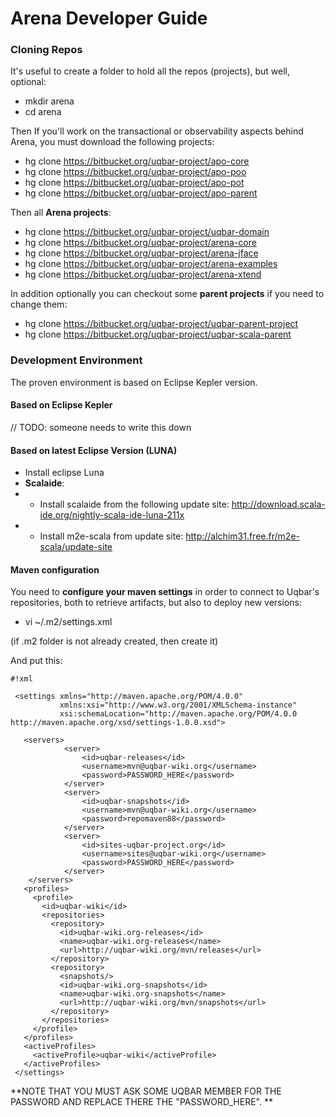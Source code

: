 # Arena Developer Guide #


### Cloning Repos ###

It's useful to create a folder to hold all the repos (projects), but well, optional:

* mkdir arena
* cd arena

Then If you'll work on the transactional or observability aspects behind Arena, you must download the following projects:

* hg clone https://bitbucket.org/uqbar-project/apo-core
* hg clone https://bitbucket.org/uqbar-project/apo-poo
* hg clone https://bitbucket.org/uqbar-project/apo-pot
* hg clone https://bitbucket.org/uqbar-project/apo-parent

Then all **Arena projects**:

* hg clone https://bitbucket.org/uqbar-project/uqbar-domain
* hg clone https://bitbucket.org/uqbar-project/arena-core
* hg clone https://bitbucket.org/uqbar-project/arena-jface
* hg clone https://bitbucket.org/uqbar-project/arena-examples
* hg clone https://bitbucket.org/uqbar-project/arena-xtend

In addition optionally you can checkout some **parent projects** if you need to change them:

* hg clone https://bitbucket.org/uqbar-project/uqbar-parent-project
* hg clone https://bitbucket.org/uqbar-project/uqbar-scala-parent

### Development Environment ###

The proven environment is based on Eclipse Kepler version.

#### Based on Eclipse Kepler ####

// TODO: someone needs to write this down

#### Based on latest Eclipse Version (LUNA) #####

* Install eclipse Luna
* **Scalaide**:
* + Install scalaide from the following update site: http://download.scala-ide.org/nightly-scala-ide-luna-211x
* + Install m2e-scala from update site: http://alchim31.free.fr/m2e-scala/update-site

#### Maven configuration ####

You need to **configure your maven settings** in order to connect to Uqbar's repositories, both to retrieve artifacts, but also to deploy new versions:

* vi ~/.m2/settings.xml

(if .m2 folder is not already created, then create it)

And put this:


```
#!xml

 <settings xmlns="http://maven.apache.org/POM/4.0.0"  
           xmlns:xsi="http://www.w3.org/2001/XMLSchema-instance"
           xsi:schemaLocation="http://maven.apache.org/POM/4.0.0 http://maven.apache.org/xsd/settings-1.0.0.xsd">

   <servers>
            <server>
                <id>uqbar-releases</id>
                <username>mvn@uqbar-wiki.org</username>
                <password>PASSWORD_HERE</password>
            </server>
            <server>
                <id>uqbar-snapshots</id>
                <username>mvn@uqbar-wiki.org</username>
                <password>repomaven88</password>
            </server>
            <server>
                <id>sites-uqbar-project.org</id>
                <username>sites@uqbar-wiki.org</username>
                <password>PASSWORD_HERE</password>
            </server>
    </servers>
   <profiles>
     <profile>
       <id>uqbar-wiki</id>
       <repositories>
         <repository>
           <id>uqbar-wiki.org-releases</id>
           <name>uqbar-wiki.org-releases</name>
           <url>http://uqbar-wiki.org/mvn/releases</url>
         </repository>
         <repository>
           <snapshots/>
           <id>uqbar-wiki.org-snapshots</id>
           <name>uqbar-wiki.org-snapshots</name>
           <url>http://uqbar-wiki.org/mvn/snapshots</url>
         </repository>
       </repositories>
     </profile>
   </profiles>
   <activeProfiles>
     <activeProfile>uqbar-wiki</activeProfile>
   </activeProfiles>
 </settings>
```

**NOTE THAT YOU MUST ASK SOME UQBAR MEMBER FOR THE PASSWORD AND REPLACE THERE THE "PASSWORD_HERE".
**
